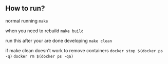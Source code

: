 ## How to run?

normal running
`make`

when you need to rebuild
`make build`

run this after your are done developing
`make clean`

if make clean doesn't work to remove containers 
`docker stop $(docker ps -q)`
`docker rm $(docker ps -qa)`